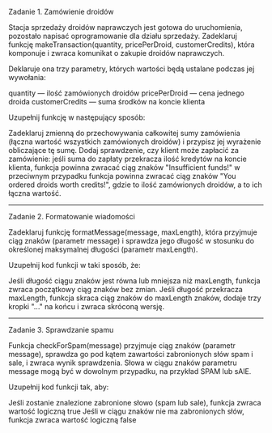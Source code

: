 Zadanie 1. Zamówienie droidów

Stacja sprzedaży droidów naprawczych jest gotowa do uruchomienia, pozostało napisać oprogramowanie dla działu sprzedaży. Zadeklaruj funkcję makeTransaction(quantity, pricePerDroid, customerCredits), która komponuje i zwraca komunikat o zakupie droidów naprawczych.


Deklaruje ona trzy parametry, których wartości będą ustalane podczas jej wywołania:

quantity — ilość zamówionych droidów
pricePerDroid — cena jednego droida
customerCredits — suma środków na koncie klienta


Uzupełnij funkcję w następujący sposób:

Zadeklaruj zmienną do przechowywania całkowitej sumy zamówienia (łączna wartość wszystkich zamówionych droidów) i przypisz jej wyrażenie obliczające tę sumę.
Dodaj sprawdzenie, czy klient może zapłacić za zamówienie:
jeśli suma do zapłaty przekracza ilość kredytów na koncie klienta, funkcja powinna zwracać ciąg znaków "Insufficient funds!"
w przeciwnym przypadku funkcja powinna zwracać ciąg znaków "You ordered <quantity> droids worth <totalPrice> credits!", gdzie <quantity> to ilość zamówionych droidów, a <totalPrice> to ich łączna wartość.

-----------------------------------------------------------------------------------------------------------------------------------------------------------------------------------------------------------------------

Zadanie 2. Formatowanie wiadomości

Zadeklaruj funkcję formatMessage(message, maxLength), która przyjmuje ciąg znaków (parametr message) i sprawdza jego długość w stosunku do określonej maksymalnej długości (parametr maxLength).

Uzupełnij kod funkcji w taki sposób, że:

Jeśli długość ciągu znaków jest równa lub mniejsza niż maxLength, funkcja zwraca początkowy ciąg znaków bez zmian.
Jeśli długość przekracza maxLength, funkcja skraca ciąg znaków do maxLength znaków, dodaje trzy kropki "..." na końcu i zwraca skróconą wersję.

-----------------------------------------------------------------------------------------------------------------------------------------------------------------------------------------------------------------------

Zadanie 3. Sprawdzanie spamu

Funkcja checkForSpam(message) przyjmuje ciąg znaków (parametr message), sprawdza go pod kątem zawartości zabronionych słów spam i sale, i zwraca wynik sprawdzenia. Słowa w ciągu znaków parametru message mogą być w dowolnym przypadku, na przykład SPAM lub sAlE.

Uzupełnij kod funkcji tak, aby:

Jeśli zostanie znalezione zabronione słowo (spam lub sale), funkcja zwraca wartość logiczną true
Jeśli w ciągu znaków nie ma zabronionych słów, funkcja zwraca wartość logiczną false
